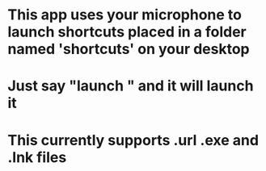 # This app uses your microphone to launch shortcuts placed in a folder named 'shortcuts' on your desktop
# Just say "launch <shortcut name>" and it will launch it
# This currently supports .url .exe and .lnk files
